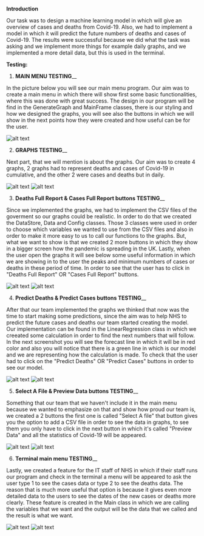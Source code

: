 **Introduction**

Our task was to design a machine learning model in which will give an overview of cases and deaths from Covid-19. Also, we had to implement a model in which it will predict the future numbers of deaths and cases  of Covid-19. The results were successful because we did what the task was asking and we implement more things for example daily graphs, and we implemented a more detail data, but this is used in the terminal.  


**Testing:**

1. **MAIN MENU TESTING**__

 In the picture below you will see our main menu program. Our aim was to create a main menu in which there will show first some basic functionalities, where this was done with great success. The design in our program will be find in the GenerateGraph and MainFrame classes, there is our styling and how we designed the graphs, you will see also the buttons in which we will show in the next points how they were created and how useful can be for the user. 


![alt text](FinalProduct/img/MainMenu.png)


2.  **GRAPHS TESTING**__

Next part, that we will mention is about the graphs. Our aim was to create 4 graphs, 2 graphs had to represent deaths and cases of Covid-19 in cumulative, and the other 2 were cases and deaths but in daily. 


![alt text](FinalProduct/img/WeeklyGraphs.png)
![alt text](FinalProduct/img/DailyGraphs.png)

3. **Deaths Full Report & Cases Full Report buttons TESTING**__

Since we implemented the graphs, we had to implement the CSV files of the goverment so our graphs could be realistic. In order to do that we created the DataStore, Data and Config classes. Those 3 classes were used in order to choose which variables we wanted to use from the CSV files and also in order to make it more easy to us to call our functions to the graphs. But, what we want to show is that we created 2 more buttons  in which they show in a bigger screen how the pandemic is spreading in the UK. Lastly, when the user open the graphs it will see below some useful information in which we are showing in to the user the peaks and minimum numbers of cases or deaths in these period of time. In order to see that the user has to click in "Deaths Full Report" OR "Cases Full Report" buttons. 

![alt text](FinalProduct/img/CasesFullGraph.png)
![alt text](FinalProduct/img/FullDeathsGraph.png)

4. **Predict Deaths & Predict Cases buttons TESTING**__

After that our team implemented the graphs we thinked that now was the time to start making some predictions, since the aim was to help NHS to predict the future cases and deaths our team started creating the model. Our implementation can be found in the LinearRegression class in which we creeated some calculation in order to find the next numbers that will follow. In the next screenshot you will see the forecast line in which it will be in red color and also you will notice that there is a green line in which is our model and we are representing how the calculation is made. To check that the user had to click on the "Predict Deaths" OR "Predict Cases" buttons in order to see our model.

![alt text](FinalProduct/img/CasesPrediction.png)
![alt text](FinalProduct/img/DeathsPrediction.png)

5. **Select A File & Preview Data buttons TESTING**__

Something that our team that we haven't include it in the main menu because we wanted to emphasize on that and show how proud our team is, we created a 2 buttons the first one is called "Select A file" that button gives you the option to add a CSV file in order to see the data in graphs, to see them you only have to click in the next button in which it's called "Preview Data" and all the statistics of Covid-19 will be appeared.

![alt text](FinalProduct/img/PreviewSteps.png)
![alt text](FinalProduct/img/InputtedGraph.png)


6. **Terminal main menu TESTING**__

Lastly, we created a feature for the IT staff of NHS in which if their staff runs our program and check in the terminal a menu will be appeared to ask the user type 1 to see the cases data or type 2 to see the deaths data. The reason that is much more useful that option is because it gives even more detailed data to the users to see the dates of the new cases or deaths more clearly. These feature is created in the Main class in which we are calling the variables that we want and the output will be the data that we called and the result is what we want.


![alt text](FinalProduct/img/Option1Terminal.png)
![alt text](FinalProduct/img/Option2Terminal.png)


